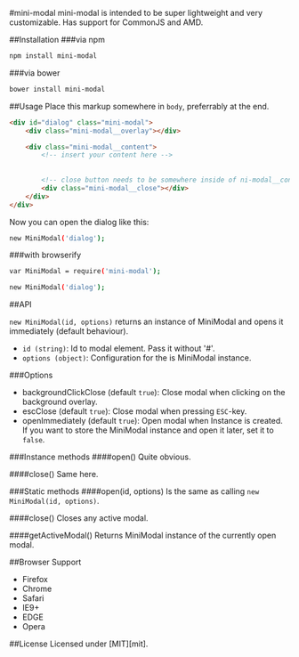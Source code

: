 #mini-modal
mini-modal is intended to be super lightweight and very customizable.
Has support for CommonJS and AMD.

##Installation
###via npm
```bash
npm install mini-modal
```

###via bower
```bash
bower install mini-modal
```

##Usage
Place this markup somewhere in `body`, preferrably at the end.
```html
<div id="dialog" class="mini-modal">
    <div class="mini-modal__overlay"></div>

    <div class="mini-modal__content">
        <!-- insert your content here -->
        
      
        <!-- close button needs to be somewhere inside of ni-modal__content -->
        <div class="mini-modal__close"></div>
    </div>
</div>
```

Now you can open the dialog like this:
```bash
new MiniModal('dialog');
```

###with browserify
```bash
var MiniModal = require('mini-modal');

new MiniModal('dialog');
```
##API

`new MiniModal(id, options)` returns an instance of MiniModal and opens it immediately (default behaviour).
- `id (string)`: Id to modal element. Pass it without '#'. 
- `options (object)`: Configuration for the is MiniModal instance.

###Options
- backgroundClickClose (default `true`): Close modal when clicking on the background overlay.
- escClose (default `true`): Close modal when pressing `ESC`-key.
- openImmediately (default `true`): Open modal when Instance is created. If you want to store the MiniModal instance and open it later, set it to `false`.

###Instance methods
####open()
Quite obvious.

####close()
Same here.

###Static methods
####open(id, options)
Is the same as calling `new MiniModal(id, options)`.

####close()
Closes any active modal.

####getActiveModal()
Returns MiniModal instance of the currently open modal.

##Browser Support
- Firefox
- Chrome
- Safari
- IE9+
- EDGE
- Opera

##License
Licensed under [MIT][mit].